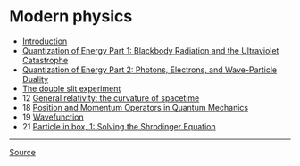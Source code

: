 # Modern physics

- [Introduction](introduction)
- [Quantization of Energy Part 1: Blackbody Radiation and the Ultraviolet Catastrophe](quantization-energy-blackbody-radiation-ultraviolet-catastrophe)
- [Quantization of Energy Part 2: Photons, Electrons, and Wave-Particle Duality](quantization-energy-photon-electron-wave-particle-duality)
- [The double slit experiment](double-slit-experiment)
- 12 [General relativity: the curvature of spacetime](general-relativity-spacetime-curvature)
- 18 [Position and Momentum Operators in Quantum Mechanics](position-momentum-operators)
- 19 [Wavefunction](wavefunction)
- 21 [Particle in box, 1: Solving the Shrodinger Equation](particle-in-box-1)

---

[Source](https://www.youtube.com/watch?v=H0m97YJavH4&list=PLybg94GvOJ9FAFBqQGf5-4YbfKpWbJtGn&index=1)